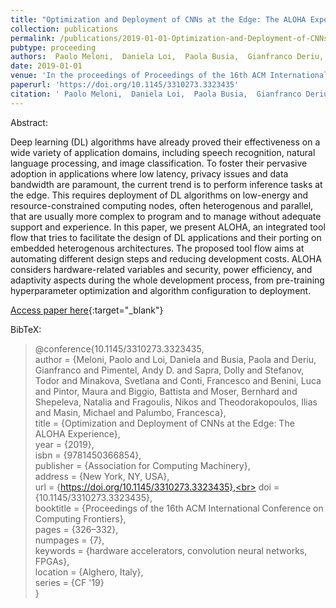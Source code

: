 ```yaml
---
title: "Optimization and Deployment of CNNs at the Edge: The ALOHA Experience"
collection: publications
permalink: /publications/2019-01-01-Optimization-and-Deployment-of-CNNs-at-the-Edge-The-ALOHA-Experience
pubtype: proceeding
authors:  Paolo Meloni,  Daniela Loi,  Paola Busia,  Gianfranco Deriu,  Andy Pimentel,  Dolly Sapra,  Todor Stefanov,  Svetlana Minakova,  Francesco Conti,  Luca Benini,  Maura Pintor,  Battista Biggio,  Bernhard Moser,  Natalia Shepeleva,  Nikos Fragoulis,  Ilias Theodorakopoulos,  Michael Masin,  Francesca Palumbo
date: 2019-01-01
venue: 'In the proceedings of Proceedings of the 16th ACM International Conference on Computing Frontiers'
paperurl: 'https://doi.org/10.1145/3310273.3323435'
citation: ' Paolo Meloni,  Daniela Loi,  Paola Busia,  Gianfranco Deriu,  Andy Pimentel,  Dolly Sapra,  Todor Stefanov,  Svetlana Minakova,  Francesco Conti,  Luca Benini,  Maura Pintor,  Battista Biggio,  Bernhard Moser,  Natalia Shepeleva,  Nikos Fragoulis,  Ilias Theodorakopoulos,  Michael Masin,  Francesca Palumbo, &quot;Optimization and Deployment of CNNs at the Edge: The ALOHA Experience.&quot; In the proceedings of Proceedings of the 16th ACM International Conference on Computing Frontiers, 2019.'
---
```

Abstract:

Deep learning (DL) algorithms have already proved their effectiveness on a wide variety of application domains, including speech recognition, natural language processing, and image classification. To foster their pervasive adoption in applications where low latency, privacy issues and data bandwidth are paramount, the current trend is to perform inference tasks at the edge. This requires deployment of DL algorithms on low-energy and resource-constrained computing nodes, often heterogenous and parallel, that are usually more complex to program and to manage without adequate support and experience. In this paper, we present ALOHA, an integrated tool flow that tries to facilitate the design of DL applications and their porting on embedded heterogenous architectures. The proposed tool flow aims at automating different design steps and reducing development costs. ALOHA considers hardware-related variables and security, power efficiency, and adaptivity aspects during the whole development process, from pre-training hyperparameter optimization and algorithm configuration to deployment.

[Access paper here](https://doi.org/10.1145/3310273.3323435){:target="_blank"}

BibTeX: 
>@conference{10.1145/3310273.3323435,<br>    author = {Meloni, Paolo and Loi, Daniela and Busia, Paola and Deriu, Gianfranco and Pimentel, Andy D. and Sapra, Dolly and Stefanov, Todor and Minakova, Svetlana and Conti, Francesco and Benini, Luca and Pintor, Maura and Biggio, Battista and Moser, Bernhard and Shepeleva, Natalia and Fragoulis, Nikos and Theodorakopoulos, Ilias and Masin, Michael and Palumbo, Francesca},<br>    title = {Optimization and Deployment of CNNs at the Edge: The ALOHA Experience},<br>    year = {2019},<br>    isbn = {9781450366854},<br>    publisher = {Association for Computing Machinery},<br>    address = {New York, NY, USA},<br>    url = {https://doi.org/10.1145/3310273.3323435},<br>    doi = {10.1145/3310273.3323435},<br>    booktitle = {Proceedings of the 16th ACM International Conference on Computing Frontiers},<br>    pages = {326–332},<br>    numpages = {7},<br>    keywords = {hardware accelerators, convolution neural networks, FPGAs},<br>    location = {Alghero, Italy},<br>    series = {CF '19}<br>}<br>